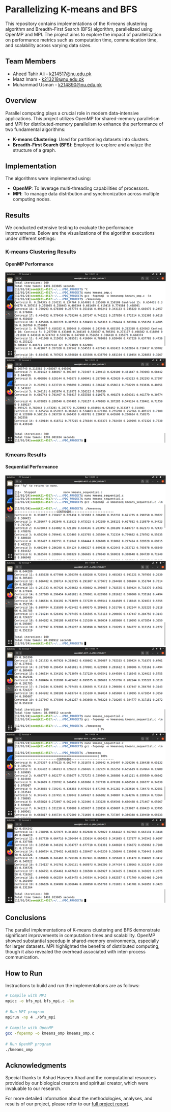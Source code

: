 # Parallelizing K-means and BFS

This repository contains implementations of the K-means clustering algorithm and Breadth-First Search (BFS) algorithm, parallelized using OpenMP and MPI. The project aims to explore the impact of parallelization on performance metrics such as computation time, communication time, and scalability across varying data sizes.

## Team Members
- Aheed Tahir Ali - k214517@nu.edu.pk
- Maaz Imam - k213218@nu.edu.pk
- Muhammad Usman - k214890@nu.edu.pk

## Overview

Parallel computing plays a crucial role in modern data-intensive applications. This project utilizes OpenMP for shared-memory parallelism and MPI for distributed-memory parallelism to enhance the performance of two fundamental algorithms:
- **K-means Clustering**: Used for partitioning datasets into clusters.
- **Breadth-First Search (BFS)**: Employed to explore and analyze the structure of a graph.

## Implementation

The algorithms were implemented using:
- **OpenMP**: To leverage multi-threading capabilities of processors.
- **MPI**: To manage data distribution and synchronization across multiple computing nodes.

## Results

We conducted extensive testing to evaluate the performance improvements. Below are the visualizations of the algorithm executions under different settings:

### K-means Clustering Results

#### OpenMP Performance
![K-means OpenMP](./results/komp1.png)
![K-means OpenMP](./results/komp2.png)

### Kmeans Results

#### Sequential Performance
![Kmeans Sequential](./results/kseq1.png)
![Kmeans Sequential](./results/kseq2.png)
![Kmeans Sequential](./results/kseq3.png)
![Kmeans Sequential](./results/kseq4.png)
![Kmeans Sequential](./results/kseq5.png)

## Conclusions

The parallel implementations of K-means clustering and BFS demonstrate significant improvements in computation times and scalability. OpenMP showed substantial speedup in shared-memory environments, especially for larger datasets. MPI highlighted the benefits of distributed computing, though it also revealed the overhead associated with inter-process communication.

## How to Run

Instructions to build and run the implementations are as follows:
```bash
# Compile with MPI
mpicc -o bfs_mpi bfs_mpi.c -lm

# Run MPI program
mpirun -np 4 ./bfs_mpi

# Compile with OpenMP
gcc -fopenmp -o kmeans_omp kmeans_omp.c

# Run OpenMP program
./kmeans_omp
```
## Acknowledgments
Special thanks to Ashad Haseeb Ahad and the computational resources provided by our biological creators and spiritual creator, which were invaluable to our research.

For more detailed information about the methodologies, analyses, and results of our project, please refer to our [full project report](./Report.pdf).
